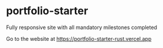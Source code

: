 # portfolio-starter

Fully responsive site with all mandatory milestones completed

Go to the website at https://portfolio-starter-rust.vercel.app